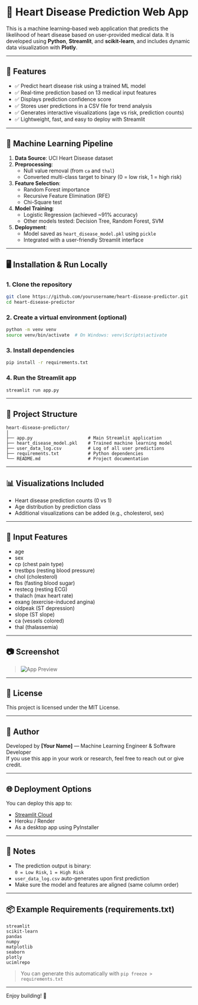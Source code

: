 
# 💓 Heart Disease Prediction Web App

This is a machine learning–based web application that predicts the likelihood of heart disease based on user-provided medical data. It is developed using **Python**, **Streamlit**, and **scikit-learn**, and includes dynamic data visualization with **Plotly**.

---

## 🚀 Features

- ✅ Predict heart disease risk using a trained ML model
- ✅ Real-time prediction based on 13 medical input features
- ✅ Displays prediction confidence score
- ✅ Stores user predictions in a CSV file for trend analysis
- ✅ Generates interactive visualizations (age vs risk, prediction counts)
- ✅ Lightweight, fast, and easy to deploy with Streamlit

---

## 🧠 Machine Learning Pipeline

1. **Data Source**: UCI Heart Disease dataset  
2. **Preprocessing**:
   - Null value removal (from `ca` and `thal`)
   - Converted multi-class target to binary (0 = low risk, 1 = high risk)
3. **Feature Selection**:
   - Random Forest importance
   - Recursive Feature Elimination (RFE)
   - Chi-Square test
4. **Model Training**:
   - Logistic Regression (achieved ~91% accuracy)
   - Other models tested: Decision Tree, Random Forest, SVM
5. **Deployment**:
   - Model saved as `heart_disease_model.pkl` using `pickle`
   - Integrated with a user-friendly Streamlit interface

---

## 🖥️ Installation & Run Locally

### 1. Clone the repository

```bash
git clone https://github.com/yourusername/heart-disease-predictor.git
cd heart-disease-predictor
```

### 2. Create a virtual environment (optional)

```bash
python -m venv venv
source venv/bin/activate  # On Windows: venv\Scripts\activate
```

### 3. Install dependencies

```bash
pip install -r requirements.txt
```

### 4. Run the Streamlit app

```bash
streamlit run app.py
```

---

## 📁 Project Structure

```
heart-disease-predictor/
│
├── app.py                     # Main Streamlit application
├── heart_disease_model.pkl    # Trained machine learning model
├── user_data_log.csv          # Log of all user predictions
├── requirements.txt           # Python dependencies
└── README.md                  # Project documentation
```

---

## 📊 Visualizations Included

- Heart disease prediction counts (0 vs 1)
- Age distribution by prediction class
- Additional visualizations can be added (e.g., cholesterol, sex)

---

## 🔐 Input Features

- age
- sex
- cp (chest pain type)
- trestbps (resting blood pressure)
- chol (cholesterol)
- fbs (fasting blood sugar)
- restecg (resting ECG)
- thalach (max heart rate)
- exang (exercise-induced angina)
- oldpeak (ST depression)
- slope (ST slope)
- ca (vessels colored)
- thal (thalassemia)

---

## 📷 Screenshot

> ![App Preview](./screenshot.png)

---

## 📜 License

This project is licensed under the MIT License.

---

## 👤 Author

Developed by **[Your Name]** — Machine Learning Engineer & Software Developer  
If you use this app in your work or research, feel free to reach out or give credit.

---

## 🌐 Deployment Options

You can deploy this app to:
- [Streamlit Cloud](https://streamlit.io/cloud)
- Heroku / Render
- As a desktop app using PyInstaller

---

## 📝 Notes

- The prediction output is binary:  
  `0 = Low Risk`, `1 = High Risk`
- `user_data_log.csv` auto-generates upon first prediction
- Make sure the model and features are aligned (same column order)

---

## 📦 Example Requirements (requirements.txt)

```
streamlit
scikit-learn
pandas
numpy
matplotlib
seaborn
plotly
ucimlrepo
```

> You can generate this automatically with `pip freeze > requirements.txt`

---

Enjoy building! 🚀
